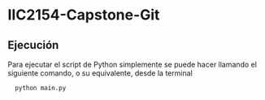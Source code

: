 # IIC2154-Capstone-Git

## Ejecución

Para ejecutar el script de Python simplemente se puede hacer llamando el siguiente comando, o su equivalente, desde la terminal
```bash
  python main.py
```

